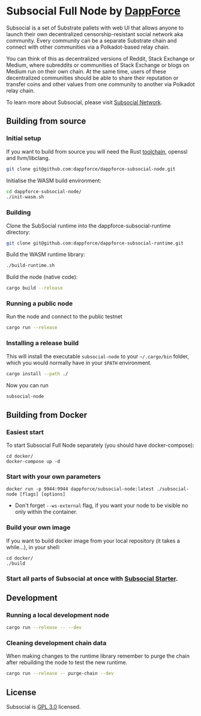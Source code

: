 # Subsocial Full Node by [DappForce](https://github.com/dappforce)

Subsocial is a set of Substrate pallets with web UI that allows anyone to launch their own decentralized censorship-resistant social network aka community. Every community can be a separate Substrate chain and connect with other communities via a Polkadot-based relay chain.

You can think of this as decentralized versions of Reddit, Stack Exchange or Medium, where subreddits or communities of Stack Exchange or blogs on Medium run on their own chain. At the same time, users of these decentralized communities should be able to share their reputation or transfer coins and other values from one community to another via Polkadot relay chain.

To learn more about Subsocial, please visit [Subsocial Network](http://subsocial.network).

## Building from source

### Initial setup
If you want to build from source you will need the Rust [toolchain](https://rustup.rs/), openssl and llvm/libclang.

```bash
git clone git@github.com:dappforce/dappforce-subsocial-node.git
```

Initialise the WASM build environment:

```bash
cd dappforce-subsocial-node/
./init-wasm.sh
```

### Building
Clone the SubSocial runtime into the dappforce-subsocial-runtime directory:

```bash
git clone git@github.com:dappforce/dappforce-subsocial-runtime.git
```

Build the WASM runtime library:
```bash
./build-runtime.sh
```

Build the node (native code):
```bash
cargo build --release
```

### Running a public node
Run the node and connect to the public testnet
```bash
cargo run --release
```

### Installing a release build
This will install the executable `subsocial-node` to your `~/.cargo/bin` folder, which you would normally have in your `$PATH` environment.

```bash
cargo install --path ./
```

Now you can run

```bash
subsocial-node
```

## Building from Docker

### Easiest start
To start Subsocial Full Node separately (you should have docker-compose):

```
cd docker/
docker-compose up -d
```

### Start with your own  parameters

```
docker run -p 9944:9944 dappforce/subsocial-node:latest ./subsocial-node [flags] [options]
```
* Don't forget `--ws-external` flag, if you want your node to be visible no only within the container.

### Build your own image
If you want to build docker image from your local repository (it takes a while...), in your shell:

```
cd docker/
./build
```

### Start all parts of Subsocial at once with [Subsocial Starter](https://github.com/dappforce/dappforce-subsocial-starter).

## Development

### Running a local development node

```bash
cargo run --release -- --dev
```

### Cleaning development chain data
When making changes to the runtime library remember to purge the chain after rebuilding the node to test the new runtime.

```bash
cargo run --release -- purge-chain --dev
```

## License

Subsocial is [GPL 3.0](./LICENSE) licensed.
